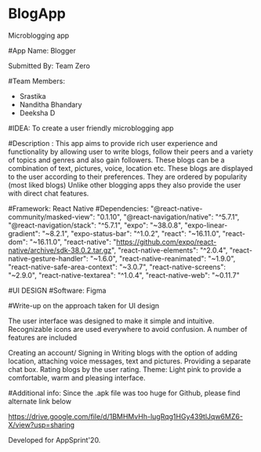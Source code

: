 # BlogApp
Microblogging app

#App Name: Blogger

Submitted By: Team Zero

#Team Members:
- Srastika
- Nanditha Bhandary
- Deeksha D

#IDEA: To create a user friendly microblogging app

#Description :
This app aims to provide rich user experience and functionality by allowing user to 
write blogs, follow their peers and a variety of topics and genres and also gain followers.
These blogs can be a combination of text, pictures, voice, location etc.
These blogs are displayed to the user according to their preferences. They are ordered by popularity (most liked blogs)
Unlike other blogging apps they also provide the user with direct chat features.

#Framework: React Native
#Dependencies:
"@react-native-community/masked-view": "0.1.10",
    "@react-navigation/native": "^5.7.1",
    "@react-navigation/stack": "^5.7.1",
    "expo": "~38.0.8",
    "expo-linear-gradient": "~8.2.1",
    "expo-status-bar": "^1.0.2",
    "react": "~16.11.0",
    "react-dom": "~16.11.0",
    "react-native": "https://github.com/expo/react-native/archive/sdk-38.0.2.tar.gz",
    "react-native-elements": "^2.0.4",
    "react-native-gesture-handler": "~1.6.0",
    "react-native-reanimated": "~1.9.0",
    "react-native-safe-area-context": "~3.0.7",
    "react-native-screens": "~2.9.0",
    "react-native-textarea": "^1.0.4",
    "react-native-web": "~0.11.7"



#UI DESIGN 
#Software: Figma

#Write-up on the approach taken for UI design

The user interface  was designed to make it simple and intuitive.
Recognizable icons are used everywhere to avoid confusion. 
A number of features are included

Creating an account/ Signing in
Writing blogs with the option of adding location, attaching voice messages, text and pictures.
Providing a separate chat box.
Rating blogs by the user rating.
Theme: Light pink to provide a comfortable, warm and pleasing interface.

#Additional info:
Since the .apk file was too huge for Github, please find alternate link below

https://drive.google.com/file/d/1BMHMvHh-lugRqg1HGy439tlJqw6MZ6-X/view?usp=sharing


Developed for AppSprint'20.
